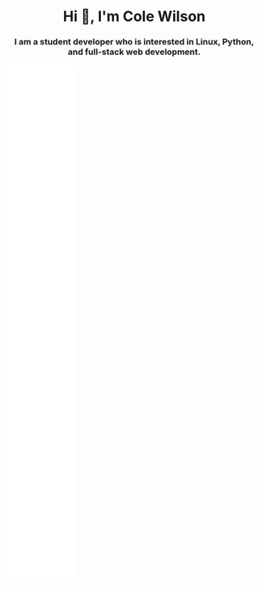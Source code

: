 <h1 align="center">Hi 👋, I'm Cole Wilson</h1>
<h3 align="center">I am a student developer who is interested in Linux, Python, and full-stack web development.</h3>

![Metrics](https://github.com/cole-wilson/cole-wilson/blob/master/github-metrics.svg)
